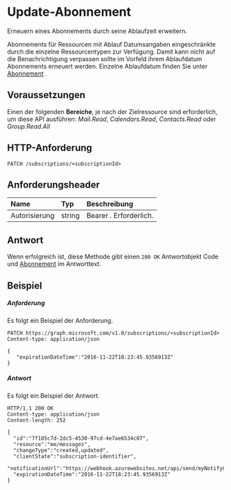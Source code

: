 # <a name="update-subscription"></a>Update-Abonnement

Erneuern eines Abonnements durch seine Ablaufzeit erweitern.

Abonnements für Ressourcen mit Ablauf Datumsangaben eingeschränkte durch die einzelne Ressourcentypen zur Verfügung.  Damit kann nicht auf die Benachrichtigung verpassen sollte im Vorfeld ihrem Ablaufdatum Abonnements erneuert werden.  Einzelne Ablaufdatum finden Sie unter [Abonnement](../resources/subscription.md) .
## <a name="prerequisites"></a>Voraussetzungen
Einen der folgenden **Bereiche**, je nach der Zielressource sind erforderlich, um diese API ausführen: *Mail.Read*, *Calendars.Read*, *Contacts.Read* oder *Group.Read.All* 
## <a name="http-request"></a>HTTP-Anforderung
<!-- { "blockType": "ignored" } -->
```http
PATCH /subscriptions/<subscriptionId>
```

## <a name="request-headers"></a>Anforderungsheader
| Name       | Typ | Beschreibung|
|:-----------|:------|:----------|
| Autorisierung  | string  | Bearer <token>. Erforderlich. |

## <a name="response"></a>Antwort
Wenn erfolgreich ist, diese Methode gibt einen `200 OK` Antwortobjekt Code und [Abonnement](../resources/subscription.md) im Antworttext.
## <a name="example"></a>Beispiel
##### <a name="request"></a>Anforderung
Es folgt ein Beispiel der Anforderung.
<!-- {
  "blockType": "request",
  "name": "update_subscription"
}-->
```http
PATCH https://graph.microsoft.com/v1.0/subscriptions/<subscriptionId>
Content-type: application/json

{
   "expirationDateTime":"2016-11-22T18:23:45.9356913Z"
}
```

##### <a name="response"></a>Antwort
Es folgt ein Beispiel der Antwort.
<!-- {
  "blockType": "response",
  "truncated": false,
  "@odata.type": "microsoft.graph.subscription"
} -->
```http
HTTP/1.1 200 OK
Content-type: application/json
Content-length: 252

{
  "id":"7f105c7d-2dc5-4530-97cd-4e7ae6534c07",
  "resource":"me/messages",
  "changeType":"created,updated",
  "clientState":"subscription-identifier",
  "notificationUrl":"https://webhook.azurewebsites.net/api/send/myNotifyClient",
  "expirationDateTime":"2016-11-22T18:23:45.9356913Z"
}
```


<!-- {
  "type": "#page.annotation",
  "description": "Update subscription",
  "keywords": "",
  "section": "documentation",
  "tocPath": ""
}-->
